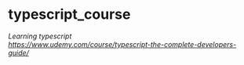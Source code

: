 # typescript_course

<em>Learning typescript <br />
https://www.udemy.com/course/typescript-the-complete-developers-guide/
</em>
